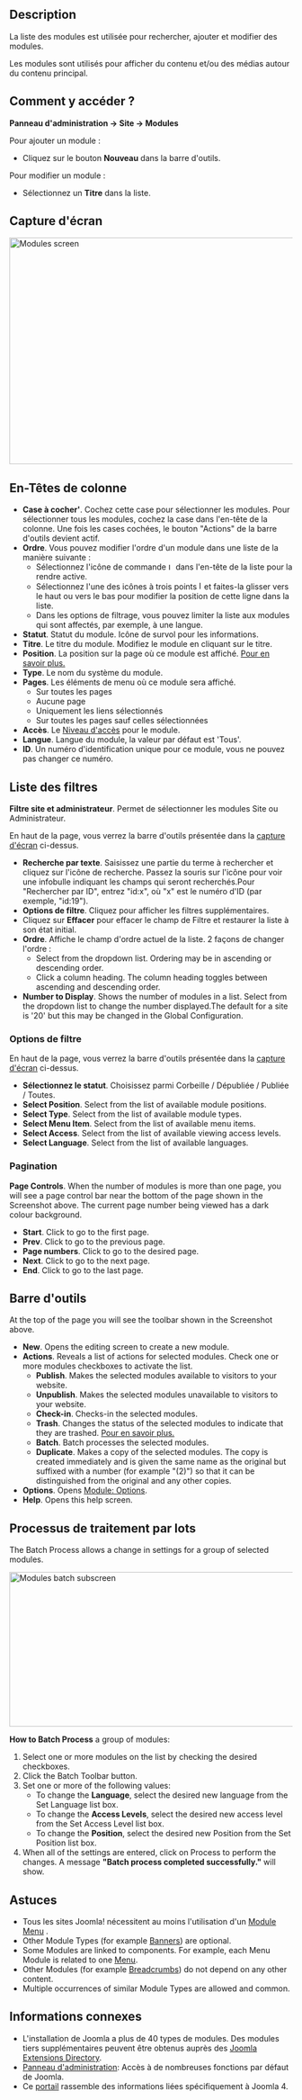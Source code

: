 <!-- Filename: Help4.x:Modules / Display title: Modules -->

## Description

La liste des modules est utilisée pour rechercher, ajouter et modifier
des modules.

Les modules sont utilisés pour afficher du contenu et/ou des médias
autour du contenu principal.

## Comment y accéder ?

**Panneau d'administration → Site → Modules**

Pour ajouter un module :

- Cliquez sur le bouton **Nouveau** dans la barre d'outils.

Pour modifier un module :

- Sélectionnez un **Titre** dans la liste.

## Capture d'écran

<img
src="https://docs.joomla.org/images/thumb/2/27/Help-4x-Modules-screen-fr.png/800px-Help-4x-Modules-screen-fr.png"
decoding="async"
srcset="https://docs.joomla.org/images/thumb/2/27/Help-4x-Modules-screen-fr.png/1200px-Help-4x-Modules-screen-fr.png 1.5x, https://docs.joomla.org/images/thumb/2/27/Help-4x-Modules-screen-fr.png/1600px-Help-4x-Modules-screen-fr.png 2x"
data-file-width="2880" data-file-height="1450" width="800" height="403"
alt="Modules screen" />

## En-Têtes de colonne

- **Case à cocher'**. Cochez cette case pour sélectionner les modules.
  Pour sélectionner tous les modules, cochez la case dans l'en-tête de
  la colonne. Une fois les cases cochées, le bouton "Actions" de la
  barre d'outils devient actif.
- **Ordre**. Vous pouvez modifier l'ordre d'un module dans une liste de
  la manière suivante :
  - Sélectionnez l'icône de commande <img
    src="https://docs.joomla.org/images/thumb/7/79/Help-4x-Ordering-colheader-icon.png/9px-Help-4x-Ordering-colheader-icon.png"
    decoding="async"
    srcset="https://docs.joomla.org/images/thumb/7/79/Help-4x-Ordering-colheader-icon.png/14px-Help-4x-Ordering-colheader-icon.png 1.5x, https://docs.joomla.org/images/7/79/Help-4x-Ordering-colheader-icon.png 2x"
    data-file-width="18" data-file-height="23" width="9" height="12"
    alt="Icône de commande" /> dans l'en-tête de la liste pour la rendre
    active.
  - Sélectionnez l'une des icônes à trois points <img
    src="https://docs.joomla.org/images/thumb/a/a0/Help-4x-Ordering-colheader-grab-bar-icon.png/5px-Help-4x-Ordering-colheader-grab-bar-icon.png"
    decoding="async"
    srcset="https://docs.joomla.org/images/thumb/a/a0/Help-4x-Ordering-colheader-grab-bar-icon.png/8px-Help-4x-Ordering-colheader-grab-bar-icon.png 1.5x, https://docs.joomla.org/images/a/a0/Help-4x-Ordering-colheader-grab-bar-icon.png 2x"
    data-file-width="9" data-file-height="27" width="5" height="15"
    alt="Icône à trois points" /> et faites-la glisser vers le haut ou
    vers le bas pour modifier la position de cette ligne dans la liste.
  - Dans les options de filtrage, vous pouvez limiter la liste aux
    modules qui sont affectés, par exemple, à une langue.
- **Statut**. Statut du module. Icône de survol pour les informations.
- **Titre**. Le titre du module. Modifiez le module en cliquant sur le
  titre.
- **Position**. La position sur la page où ce module est affiché. [Pour
  en savoir
  plus.](https://docs.joomla.org/J4.x:How_to_Show_a_Calendar_Month_List_of_Archived_Articles_Using_a_Module/fr "J4.x:How to Show a Calendar Month List of Archived Articles Using a Module/fr")
- **Type**. Le nom du système du module.
- **Pages**. Les éléments de menu où ce module sera affiché.
  - Sur toutes les pages
  - Aucune page
  - Uniquement les liens sélectionnés
  - Sur toutes les pages sauf celles sélectionnées
- **Accès**. Le [Niveau
  d'accès](https://docs.joomla.org/Help4.x:Users:_Viewing_Access_Levels/fr "Help4.x:Users: Viewing Access Levels/fr")
  pour le module.
- **Langue**. Langue du module, la valeur par défaut est 'Tous'.
- **ID**. Un numéro d'identification unique pour ce module, vous ne
  pouvez pas changer ce numéro.

## Liste des filtres

**Filtre site et administrateur**. Permet de sélectionner les modules
Site ou Administrateur.

En haut de la page, vous verrez la barre d'outils présentée dans la
[capture d'écran](#screenshot) ci-dessus.

- **Recherche par texte**. Saisissez une partie du terme à rechercher et
  cliquez sur l'icône de recherche. Passez la souris sur l'icône pour
  voir une infobulle indiquant les champs qui seront recherchés.Pour
  "Rechercher par ID", entrez "id:x", où "x" est le numéro d'ID (par
  exemple, "id:19").
- **Options de filtre**. Cliquez pour afficher les filtres
  supplémentaires.
- Cliquez sur **Effacer** pour effacer le champ de Filtre et restaurer
  la liste à son état initial.
- **Ordre**. Affiche le champ d'ordre actuel de la liste. 2 façons de
  changer l'ordre :
  - Select from the dropdown list. Ordering may be in ascending or
    descending order.
  - Click a column heading. The column heading toggles between ascending
    and descending order.
- **Number to Display**. Shows the number of modules in a list. Select
  from the dropdown list to change the number displayed.The default for
  a site is '20' but this may be changed in the Global Configuration.

### Options de filtre

En haut de la page, vous verrez la barre d'outils présentée dans la
[capture d'écran](#screenshot) ci-dessus.

- **Sélectionnez le statut**. Choisissez parmi Corbeille / Dépubliée /
  Publiée / Toutes.
- **Select Position**. Select from the list of available module
  positions.
- **Select Type**. Select from the list of available module types.
- **Select Menu Item**. Select from the list of available menu items.
- **Select Access**. Select from the list of available viewing access
  levels.
- **Select Language**. Select from the list of available languages.

### Pagination

**Page Controls**. When the number of modules is more than one page, you
will see a page control bar near the bottom of the page shown in the
Screenshot above. The current page number being viewed
has a dark colour background.

- **Start**. Click to go to the first page.
- **Prev**. Click to go to the previous page.
- **Page numbers**. Click to go to the desired page.
- **Next**. Click to go to the next page.
- **End**. Click to go to the last page.

## Barre d'outils

At the top of the page you will see the toolbar shown in the
Screenshot above.

- **New**. Opens the editing screen to create a new module.
- **Actions**. Reveals a list of actions for selected modules. Check one
  or more modules checkboxes to activate the list.
  - **Publish**. Makes the selected modules available to visitors to
    your website.
  - **Unpublish**. Makes the selected modules unavailable to visitors to
    your website.
  - **Check-in**. Checks-in the selected modules.
  - **Trash**. Changes the status of the selected modules to indicate
    that they are trashed. [Pour en savoir
    plus.](https://docs.joomla.org/J4.x:Deleting_an_Article/fr "J4.x:Deleting an Article/fr")
  - **Batch**. Batch processes the selected modules.
  - **Duplicate**. Makes a copy of the selected modules. The copy is
    created immediately and is given the same name as the original but
    suffixed with a number (for example "(2)") so that it can be
    distinguished from the original and any other copies.
- **Options**. Opens [Module:
  Options](https://docs.joomla.org/Help4.x:Modules:_Options/en "Help4.x:Modules: Options/en").
- **Help**. Opens this help screen.

## Processus de traitement par lots

The Batch Process allows a change in settings for a group of selected
modules.

<img
src="https://docs.joomla.org/images/thumb/f/fb/Help-4x-Modules-batch-subscreen-fr.png/600px-Help-4x-Modules-batch-subscreen-fr.png"
decoding="async"
srcset="https://docs.joomla.org/images/thumb/f/fb/Help-4x-Modules-batch-subscreen-fr.png/900px-Help-4x-Modules-batch-subscreen-fr.png 1.5x, https://docs.joomla.org/images/thumb/f/fb/Help-4x-Modules-batch-subscreen-fr.png/1200px-Help-4x-Modules-batch-subscreen-fr.png 2x"
data-file-width="1598" data-file-height="733" width="600" height="275"
alt="Modules batch subscreen" />

**How to Batch Process** a group of modules:

1.  Select one or more modules on the list by checking the desired
    checkboxes.
2.  Click the Batch Toolbar button.
3.  Set one or more of the following values:
    - To change the **Language**, select the desired new language from
      the Set Language list box.
    - To change the **Access Levels**, select the desired new access
      level from the Set Access Level list box.
    - To change the **Position**, select the desired new Position from
      the Set Position list box.
4.  When all of the settings are entered, click on Process to perform
    the changes. A message **"Batch process completed successfully."**
    will show.

## Astuces

- Tous les sites Joomla! nécessitent au moins l'utilisation d'un [Module
  Menu](https://docs.joomla.org/Help4.x:Site_Modules:_Menu/fr "Help4.x:Site Modules: Menu/fr")
  .
- Other Module Types (for example
  [Banners](https://docs.joomla.org/Help4.x:Site_Modules:_Banners/en "Help4.x:Site Modules: Banners/en"))
  are optional.
- Some Modules are linked to components. For example, each Menu Module
  is related to one
  [Menu](https://docs.joomla.org/Help4.x:Menus/en "Help4.x:Menus/en").
- Other Modules (for example
  [Breadcrumbs](https://docs.joomla.org/Help4.x:Site_Modules:_Breadcrumbs/en "Help4.x:Site Modules: Breadcrumbs/en"))
  do not depend on any other content.
- Multiple occurrences of similar Module Types are allowed and common.

## Informations connexes

- L'installation de Joomla a plus de 40 types de modules. Des modules
  tiers supplémentaires peuvent être obtenus auprès des
  <a href="http://extensions.joomla.org/" class="external text"
  target="_blank" rel="noreferrer noopener">Joomla Extensions
  Directory</a>.
- [Panneau
  d'administration](https://docs.joomla.org/Help4.x:Home_Dashboard/fr "Help4.x:Home Dashboard/fr"):
  Accès à de nombreuses fonctions par défaut de Joomla.
- Ce
  [portail](https://docs.joomla.org/Portal:Joomla_4/fr "Portal:Joomla 4/fr")
  rassemble des informations liées spécifiquement à Joomla 4.
